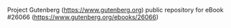 Project Gutenberg (https://www.gutenberg.org) public repository for eBook #26066 (https://www.gutenberg.org/ebooks/26066)
